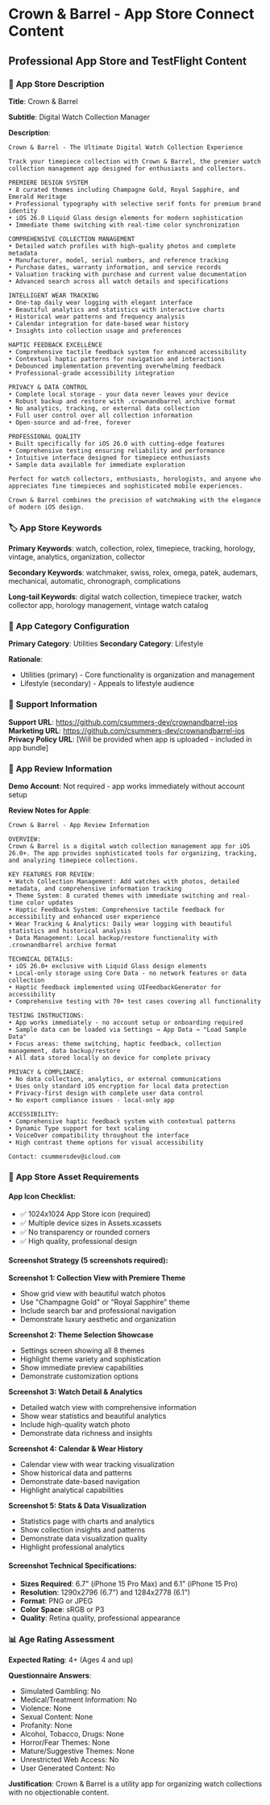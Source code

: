 # Crown & Barrel - App Store Connect Content
## Professional App Store and TestFlight Content

### 📱 **App Store Description**

**Title**: Crown & Barrel

**Subtitle**: Digital Watch Collection Manager

**Description**:
```
Crown & Barrel - The Ultimate Digital Watch Collection Experience

Track your timepiece collection with Crown & Barrel, the premier watch collection management app designed for enthusiasts and collectors.

PREMIERE DESIGN SYSTEM
• 8 curated themes including Champagne Gold, Royal Sapphire, and Emerald Heritage
• Professional typography with selective serif fonts for premium brand identity
• iOS 26.0 Liquid Glass design elements for modern sophistication
• Immediate theme switching with real-time color synchronization

COMPREHENSIVE COLLECTION MANAGEMENT
• Detailed watch profiles with high-quality photos and complete metadata
• Manufacturer, model, serial numbers, and reference tracking
• Purchase dates, warranty information, and service records
• Valuation tracking with purchase and current value documentation
• Advanced search across all watch details and specifications

INTELLIGENT WEAR TRACKING
• One-tap daily wear logging with elegant interface
• Beautiful analytics and statistics with interactive charts
• Historical wear patterns and frequency analysis
• Calendar integration for date-based wear history
• Insights into collection usage and preferences

HAPTIC FEEDBACK EXCELLENCE
• Comprehensive tactile feedback system for enhanced accessibility
• Contextual haptic patterns for navigation and interactions
• Debounced implementation preventing overwhelming feedback
• Professional-grade accessibility integration

PRIVACY & DATA CONTROL
• Complete local storage - your data never leaves your device
• Robust backup and restore with .crownandbarrel archive format
• No analytics, tracking, or external data collection
• Full user control over all collection information
• Open-source and ad-free, forever

PROFESSIONAL QUALITY
• Built specifically for iOS 26.0 with cutting-edge features
• Comprehensive testing ensuring reliability and performance
• Intuitive interface designed for timepiece enthusiasts
• Sample data available for immediate exploration

Perfect for watch collectors, enthusiasts, horologists, and anyone who appreciates fine timepieces and sophisticated mobile experiences.

Crown & Barrel combines the precision of watchmaking with the elegance of modern iOS design.
```

### 🏷️ **App Store Keywords**

**Primary Keywords**: watch, collection, rolex, timepiece, tracking, horology, vintage, analytics, organization, collector

**Secondary Keywords**: watchmaker, swiss, rolex, omega, patek, audemars, mechanical, automatic, chronograph, complications

**Long-tail Keywords**: digital watch collection, timepiece tracker, watch collector app, horology management, vintage watch catalog

### 🎯 **App Category Configuration**

**Primary Category**: Utilities
**Secondary Category**: Lifestyle

**Rationale**: 
- Utilities (primary) - Core functionality is organization and management
- Lifestyle (secondary) - Appeals to lifestyle audience

### 📧 **Support Information**

**Support URL**: https://github.com/csummers-dev/crownandbarrel-ios
**Marketing URL**: https://github.com/csummers-dev/crownandbarrel-ios
**Privacy Policy URL**: [Will be provided when app is uploaded - included in app bundle]

### 📝 **App Review Information**

**Demo Account**: Not required - app works immediately without account setup

**Review Notes for Apple**:
```
Crown & Barrel - App Review Information

OVERVIEW:
Crown & Barrel is a digital watch collection management app for iOS 26.0+. The app provides sophisticated tools for organizing, tracking, and analyzing timepiece collections.

KEY FEATURES FOR REVIEW:
• Watch Collection Management: Add watches with photos, detailed metadata, and comprehensive information tracking
• Theme System: 8 curated themes with immediate switching and real-time color updates
• Haptic Feedback System: Comprehensive tactile feedback for accessibility and enhanced user experience
• Wear Tracking & Analytics: Daily wear logging with beautiful statistics and historical analysis
• Data Management: Local backup/restore functionality with .crownandbarrel archive format

TECHNICAL DETAILS:
• iOS 26.0+ exclusive with Liquid Glass design elements
• Local-only storage using Core Data - no network features or data collection
• Haptic feedback implemented using UIFeedbackGenerator for accessibility
• Comprehensive testing with 70+ test cases covering all functionality

TESTING INSTRUCTIONS:
• App works immediately - no account setup or onboarding required
• Sample data can be loaded via Settings → App Data → "Load Sample Data"
• Focus areas: theme switching, haptic feedback, collection management, data backup/restore
• All data stored locally on device for complete privacy

PRIVACY & COMPLIANCE:
• No data collection, analytics, or external communications
• Uses only standard iOS encryption for local data protection
• Privacy-first design with complete user data control
• No export compliance issues - local-only app

ACCESSIBILITY:
• Comprehensive haptic feedback system with contextual patterns
• Dynamic Type support for text scaling
• VoiceOver compatibility throughout the interface
• High contrast theme options for visual accessibility

Contact: csummersdev@icloud.com
```

### 🎨 **App Store Asset Requirements**

#### **App Icon Checklist**:
- ✅ 1024x1024 App Store icon (required)
- ✅ Multiple device sizes in Assets.xcassets
- ✅ No transparency or rounded corners
- ✅ High quality, professional design

#### **Screenshot Strategy** (5 screenshots required):

**Screenshot 1: Collection View with Premiere Theme**
- Show grid view with beautiful watch photos
- Use "Champagne Gold" or "Royal Sapphire" theme
- Include search bar and professional navigation
- Demonstrate luxury aesthetic and organization

**Screenshot 2: Theme Selection Showcase**
- Settings screen showing all 8 themes
- Highlight theme variety and sophistication
- Show immediate preview capabilities
- Demonstrate customization options

**Screenshot 3: Watch Detail & Analytics**
- Detailed watch view with comprehensive information
- Show wear statistics and beautiful analytics
- Include high-quality watch photo
- Demonstrate data richness and insights

**Screenshot 4: Calendar & Wear History**
- Calendar view with wear tracking visualization
- Show historical data and patterns
- Demonstrate date-based navigation
- Highlight analytical capabilities

**Screenshot 5: Stats & Data Visualization**
- Statistics page with charts and analytics
- Show collection insights and patterns
- Demonstrate data visualization quality
- Highlight professional analytics

#### **Screenshot Technical Specifications**:
- **Sizes Required**: 6.7" (iPhone 15 Pro Max) and 6.1" (iPhone 15 Pro)
- **Resolution**: 1290x2796 (6.7") and 1284x2778 (6.1")
- **Format**: PNG or JPEG
- **Color Space**: sRGB or P3
- **Quality**: Retina quality, professional appearance

### 📊 **Age Rating Assessment**

**Expected Rating**: 4+ (Ages 4 and up)

**Questionnaire Answers**:
- Simulated Gambling: No
- Medical/Treatment Information: No
- Violence: None
- Sexual Content: None
- Profanity: None
- Alcohol, Tobacco, Drugs: None
- Horror/Fear Themes: None
- Mature/Suggestive Themes: None
- Unrestricted Web Access: No
- User Generated Content: No

**Justification**: Crown & Barrel is a utility app for organizing watch collections with no objectionable content.

